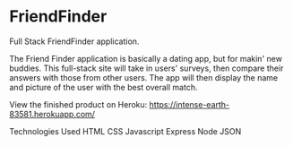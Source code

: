 # FriendFinder
Full Stack FriendFinder application.

The Friend Finder application is basically a dating app, but for makin' new buddies. This full-stack site will take in users' surveys, then compare their answers with those from other users. The app will then display the name and picture of the user with the best overall match.

View the finished product on Heroku:
https://intense-earth-83581.herokuapp.com/

Technologies Used
HTML
CSS
Javascript
Express
Node
JSON
